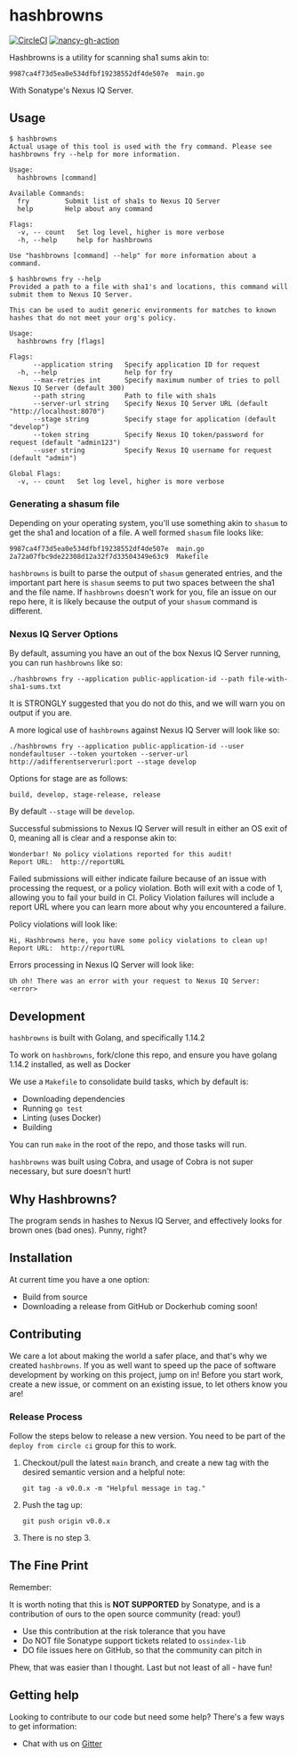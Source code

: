 # hashbrowns

[![CircleCI](https://circleci.com/gh/sonatype-nexus-community/hashbrowns.svg?style=shield)](https://circleci.com/gh/sonatype-nexus-community/hashbrowns)
<a href="https://github.com/sonatype-nexus-community/hashbrowns/actions"><img src="https://github.com/sonatype-nexus-community/hashbrowns/workflows/nancy-gh-action/badge.svg" alt="nancy-gh-action"></img></a>

Hashbrowns is a utility for scanning sha1 sums akin to:

```
9987ca4f73d5ea0e534dfbf19238552df4de507e  main.go
```

With Sonatype's Nexus IQ Server.

## Usage

```
$ hashbrowns 
Actual usage of this tool is used with the fry command. Please see hashbrowns fry --help for more information.

Usage:
  hashbrowns [command]

Available Commands:
  fry         Submit list of sha1s to Nexus IQ Server
  help        Help about any command

Flags:
  -v, -- count   Set log level, higher is more verbose
  -h, --help     help for hashbrowns

Use "hashbrowns [command] --help" for more information about a command.
```

```
$ hashbrowns fry --help
Provided a path to a file with sha1's and locations, this command will submit them to Nexus IQ Server.

This can be used to audit generic environments for matches to known hashes that do not meet your org's policy.

Usage:
  hashbrowns fry [flags]

Flags:
      --application string   Specify application ID for request
  -h, --help                 help for fry
      --max-retries int      Specify maximum number of tries to poll Nexus IQ Server (default 300)
      --path string          Path to file with sha1s
      --server-url string    Specify Nexus IQ Server URL (default "http://localhost:8070")
      --stage string         Specify stage for application (default "develop")
      --token string         Specify Nexus IQ token/password for request (default "admin123")
      --user string          Specify Nexus IQ username for request (default "admin")

Global Flags:
  -v, -- count   Set log level, higher is more verbose
```

### Generating a shasum file

Depending on your operating system, you'll use something akin to `shasum` to get the sha1 and location of a file. A well formed `shasum` file looks like:

```
9987ca4f73d5ea0e534dfbf19238552df4de507e  main.go
2a72a07fbc9de22308d12a32f7d33504349e63c9  Makefile
```

`hashbrowns` is built to parse the output of `shasum` generated entries, and the important part here is `shasum` seems to put two spaces between the sha1 and the file name. If `hashbrowns` doesn't work for you, file an issue on our repo here, it is likely because the output of your `shasum` command is different.

### Nexus IQ Server Options

By default, assuming you have an out of the box Nexus IQ Server running, you can run `hashbrowns` like so:

`./hashbrowns fry --application public-application-id --path file-with-sha1-sums.txt`

It is STRONGLY suggested that you do not do this, and we will warn you on output if you are.

A more logical use of `hashbrowns` against Nexus IQ Server will look like so:

`./hashbrowns fry --application public-application-id --user nondefaultuser --token yourtoken --server-url http://adifferentserverurl:port --stage develop`

Options for stage are as follows:

`build, develop, stage-release, release`

By default `--stage` will be `develop`.

Successful submissions to Nexus IQ Server will result in either an OS exit of 0, meaning all is clear and a response akin to:

```
Wonderbar! No policy violations reported for this audit!
Report URL:  http://reportURL
```

Failed submissions will either indicate failure because of an issue with processing the request, or a policy violation. Both will exit with a code of 1, allowing you to fail your build in CI. Policy Violation failures will include a report URL where you can learn more about why you encountered a failure.

Policy violations will look like:

```
Hi, Hashbrowns here, you have some policy violations to clean up!
Report URL:  http://reportURL
```

Errors processing in Nexus IQ Server will look like:

```
Uh oh! There was an error with your request to Nexus IQ Server: <error>
```

## Development

`hashbrowns` is built with Golang, and specifically 1.14.2

To work on `hashbrowns`, fork/clone this repo, and ensure you have golang 1.14.2 installed, as well as Docker

We use a `Makefile` to consolidate build tasks, which by default is:

* Downloading dependencies
* Running `go test`
* Linting (uses Docker)
* Building

You can run `make` in the root of the repo, and those tasks will run.

`hashbrowns` was built using Cobra, and usage of Cobra is not super necessary, but sure doesn't hurt!

## Why Hashbrowns?

The program sends in hashes to Nexus IQ Server, and effectively looks for brown ones (bad ones). Punny, right?

## Installation

At current time you have a one option:

* Build from source
* Downloading a release from GitHub or Dockerhub coming soon!

## Contributing

We care a lot about making the world a safer place, and that's why we created `hashbrowns`. If you as well want to
speed up the pace of software development by working on this project, jump on in! Before you start work, create
a new issue, or comment on an existing issue, to let others know you are!

### Release Process

Follow the steps below to release a new version. You need to be part of the `deploy from circle ci` group for this to work.

1. Checkout/pull the latest `main` branch, and create a new tag with the desired semantic version and a helpful note:

       git tag -a v0.0.x -m "Helpful message in tag."

2. Push the tag up:

       git push origin v0.0.x

3. There is no step 3.

## The Fine Print

Remember:

It is worth noting that this is **NOT SUPPORTED** by Sonatype, and is a contribution of ours to the open source
community (read: you!)

* Use this contribution at the risk tolerance that you have
* Do NOT file Sonatype support tickets related to `ossindex-lib`
* DO file issues here on GitHub, so that the community can pitch in

Phew, that was easier than I thought. Last but not least of all - have fun!

## Getting help

Looking to contribute to our code but need some help? There's a few ways to get information:

* Chat with us on [Gitter](https://gitter.im/sonatype-nexus-community/hashbrowns)
